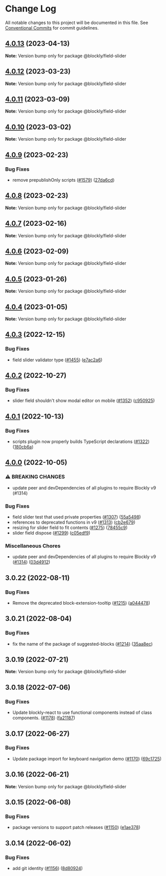# Change Log

All notable changes to this project will be documented in this file.
See [Conventional Commits](https://conventionalcommits.org) for commit guidelines.

## [4.0.13](https://github.com/google/blockly-samples/compare/@blockly/field-slider@4.0.12...@blockly/field-slider@4.0.13) (2023-04-13)

**Note:** Version bump only for package @blockly/field-slider





## [4.0.12](https://github.com/google/blockly-samples/compare/@blockly/field-slider@4.0.11...@blockly/field-slider@4.0.12) (2023-03-23)

**Note:** Version bump only for package @blockly/field-slider





## [4.0.11](https://github.com/google/blockly-samples/compare/@blockly/field-slider@4.0.10...@blockly/field-slider@4.0.11) (2023-03-09)

**Note:** Version bump only for package @blockly/field-slider





## [4.0.10](https://github.com/google/blockly-samples/compare/@blockly/field-slider@4.0.9...@blockly/field-slider@4.0.10) (2023-03-02)

**Note:** Version bump only for package @blockly/field-slider





## [4.0.9](https://github.com/google/blockly-samples/compare/@blockly/field-slider@4.0.8...@blockly/field-slider@4.0.9) (2023-02-23)


### Bug Fixes

* remove prepublishOnly scripts ([#1579](https://github.com/google/blockly-samples/issues/1579)) ([27da6cd](https://github.com/google/blockly-samples/commit/27da6cd04c38f6ba417f4e7446bb6218c475448d))



## [4.0.8](https://github.com/google/blockly-samples/compare/@blockly/field-slider@4.0.7...@blockly/field-slider@4.0.8) (2023-02-23)

**Note:** Version bump only for package @blockly/field-slider





## [4.0.7](https://github.com/google/blockly-samples/compare/@blockly/field-slider@4.0.6...@blockly/field-slider@4.0.7) (2023-02-16)

**Note:** Version bump only for package @blockly/field-slider





## [4.0.6](https://github.com/google/blockly-samples/compare/@blockly/field-slider@4.0.5...@blockly/field-slider@4.0.6) (2023-02-09)

**Note:** Version bump only for package @blockly/field-slider





## [4.0.5](https://github.com/google/blockly-samples/compare/@blockly/field-slider@4.0.4...@blockly/field-slider@4.0.5) (2023-01-26)

**Note:** Version bump only for package @blockly/field-slider





## [4.0.4](https://github.com/google/blockly-samples/compare/@blockly/field-slider@4.0.3...@blockly/field-slider@4.0.4) (2023-01-05)

**Note:** Version bump only for package @blockly/field-slider





## [4.0.3](https://github.com/google/blockly-samples/compare/@blockly/field-slider@4.0.2...@blockly/field-slider@4.0.3) (2022-12-15)


### Bug Fixes

* field slider validator type ([#1455](https://github.com/google/blockly-samples/issues/1455)) ([e7ac2a6](https://github.com/google/blockly-samples/commit/e7ac2a6c4d255e66a55b31bedd0ab30fc7d729bd))



## [4.0.2](https://github.com/google/blockly-samples/compare/@blockly/field-slider@4.0.1...@blockly/field-slider@4.0.2) (2022-10-27)


### Bug Fixes

* slider field shouldn't show modal editor on mobile ([#1352](https://github.com/google/blockly-samples/issues/1352)) ([c950925](https://github.com/google/blockly-samples/commit/c95092550dc47a82eb898f64b7a3987d712b6e64))



## [4.0.1](https://github.com/google/blockly-samples/compare/@blockly/field-slider@4.0.0...@blockly/field-slider@4.0.1) (2022-10-13)


### Bug Fixes

* scripts plugin now properly builds TypeScript declarations ([#1322](https://github.com/google/blockly-samples/issues/1322)) ([180cb6a](https://github.com/google/blockly-samples/commit/180cb6a431a2e9bdc1000b1521413d74625391db))



## [4.0.0](https://github.com/google/blockly-samples/compare/@blockly/field-slider@3.0.22...@blockly/field-slider@4.0.0) (2022-10-05)


### ⚠ BREAKING CHANGES

* update peer and devDependencies of all plugins to require Blockly v9 (#1314)

### Bug Fixes

* field slider test that used private properties ([#1307](https://github.com/google/blockly-samples/issues/1307)) ([55a5498](https://github.com/google/blockly-samples/commit/55a5498104589d8931effecddf6dfc7abebfb79a))
* references to deprecated functions in v9 ([#1313](https://github.com/google/blockly-samples/issues/1313)) ([cb2e679](https://github.com/google/blockly-samples/commit/cb2e67987e0b62a77c26adc660cc6ade1ba67954))
* resizing for slider field to fit contents ([#1275](https://github.com/google/blockly-samples/issues/1275)) ([78455c9](https://github.com/google/blockly-samples/commit/78455c90bbaf3d77f976e4958f12e60fe148772f))
* slider field dispose ([#1299](https://github.com/google/blockly-samples/issues/1299)) ([c05edf9](https://github.com/google/blockly-samples/commit/c05edf91fd8865f85f142927f77c29019bd6176f))


### Miscellaneous Chores

* update peer and devDependencies of all plugins to require Blockly v9 ([#1314](https://github.com/google/blockly-samples/issues/1314)) ([03d4912](https://github.com/google/blockly-samples/commit/03d4912c42c8de0f30493037ccc28dddaea0f266))



## 3.0.22 (2022-08-11)


### Bug Fixes

* Remove the deprecated block-extension-tooltip ([#1215](https://github.com/google/blockly-samples/issues/1215)) ([a044478](https://github.com/google/blockly-samples/commit/a044478c86a73e3065bc866e427f175cbec6fc13))





## 3.0.21 (2022-08-04)


### Bug Fixes

* fix the name of the package of suggested-blocks ([#1214](https://github.com/google/blockly-samples/issues/1214)) ([35aa8ec](https://github.com/google/blockly-samples/commit/35aa8ec73a60a4eb5b1e80cb2fc71dcd83d05e27))





## 3.0.19 (2022-07-21)

**Note:** Version bump only for package @blockly/field-slider





## 3.0.18 (2022-07-06)


### Bug Fixes

* Update blockly-react to use functional components instead of class components. ([#1178](https://github.com/google/blockly-samples/issues/1178)) ([fa21187](https://github.com/google/blockly-samples/commit/fa21187cdbe4ec3a5c69f185540dd68a98eb69d7))





## 3.0.17 (2022-06-27)


### Bug Fixes

* Update package import for keyboard navigation demo ([#1170](https://github.com/google/blockly-samples/issues/1170)) ([69c1725](https://github.com/google/blockly-samples/commit/69c1725b775279fcc397dc178935208d5f42b08c))





## 3.0.16 (2022-06-21)

**Note:** Version bump only for package @blockly/field-slider





## 3.0.15 (2022-06-08)


### Bug Fixes

* package versions to support patch releases ([#1150](https://github.com/google/blockly-samples/issues/1150)) ([e1ae378](https://github.com/google/blockly-samples/commit/e1ae378d779531621c3d948566257d069002963f))





## 3.0.14 (2022-06-02)


### Bug Fixes

* add git identity ([#1156](https://github.com/google/blockly-samples/issues/1156)) ([8d80924](https://github.com/google/blockly-samples/commit/8d809243b277375beb2ce75d4e157b5e17f78193))
